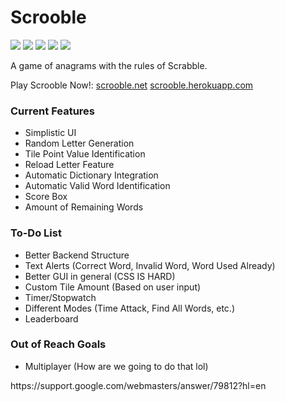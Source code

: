 # Scrooble
![](https://img.shields.io/github/stars/ColinLi33/ScrabbleSearch) ![](https://img.shields.io/github/forks/ColinLi33/ScrabbleSearch) ![](https://img.shields.io/github/tag/ColinLi33/ScrabbleSearch) ![](https://img.shields.io/github/release/ColinLi33/ScrabbleSearch) ![](https://img.shields.io/github/issues/ColinLi33/ScrabbleSearch)

A game of anagrams with the rules of Scrabble.

Play Scrooble Now!: [scrooble.net](http://scrooble.net "scrooble.net") [scrooble.herokuapp.com](http://scrooble.net "scrooble.herokuapp.com")

### Current Features
- Simplistic UI
- Random Letter Generation
- Tile Point Value Identification
- Reload Letter Feature
- Automatic Dictionary Integration
- Automatic Valid Word Identification
- Score Box
- Amount of Remaining Words

### To-Do List
- Better Backend Structure
- Text Alerts (Correct Word, Invalid Word, Word Used Already)
- Better GUI in general (CSS IS HARD)
- Custom Tile Amount (Based on user input)
- Timer/Stopwatch
- Different Modes (Time Attack, Find All Words, etc.)
- Leaderboard 

### Out of Reach Goals
- Multiplayer (How are we going to do that lol)


<!DOCTYPE html>
<html>
  <head>
    <meta charset="utf-8">
    <meta name="Description" CONTENT="Author: A.N. Author, Illustrator: P. Picture, Category: Books, Price:  £9.24, Length: 784 pages">
    <meta name="google-site-verification" content="+nxGUDJ4QpAZ5l9Bsjdi102tLVC21AIh5d1Nl23908vVuFHs34="/>
    <title>Example Books - high-quality used books for children</title>
    <meta name="robots" content="noindex,nofollow">
    https://support.google.com/webmasters/answer/79812?hl=en
